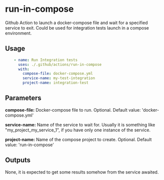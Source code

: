 # run-in-compose
 Github Action to launch a docker-compose file and wait for a specified service to exit. Could be used for integration tests launch in a compose environment.
## Usage
```yml
    - name: Run Integration tests
      uses: ./.github/actions/run-in-compose
      with:
        compose-file: docker-compose.yml
        service-name: my-test-integration
        project-name: integration-test
```
## Parameters
  **compose-file:** Docker-compose file to run. Optional. Default value: 'docker-compose.yml'
  
  **service-name:** Name of the service to wait for. Usually it is something like "my_project_my_service_1", if you have only one instance of the service.
  
  **project-name:** Name of the compose project to create. Optional. Default value: 'run-in-compose'
## Outputs
None, it is expected to get some results somehow from the service awaited.
